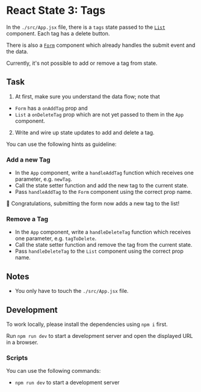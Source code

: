 # React State 3: Tags

In the `./src/App.jsx` file, there is a `tags` state passed to the [`List`](./src/components/List/index.jsx) component. Each tag has a delete button.

There is also a [`Form`](./src/components/Form/index.jsx) component which already handles the submit event and the data.

Currently, it's not possible to add or remove a tag from state.

## Task

1. At first, make sure you understand the data flow; note that

-   `Form` has a `onAddTag` prop and
-   `List` a `onDeleteTag` prop which are not yet passed to them in the `App` component.

2. Write and wire up state updates to add and delete a tag.

You can use the following hints as guideline:

### Add a new Tag

-   In the `App` component, write a `handleAddTag` function which receives one parameter, e.g. `newTag`.
-   Call the state setter function and add the new tag to the current state.
-   Pass `handleAddTag` to the `Form` component using the correct prop name.

🎉 Congratulations, submitting the form now adds a new tag to the list!

### Remove a Tag

-   In the `App` component, write a `handleDeleteTag` function which receives one parameter, e.g. `tagToDelete`.
-   Call the state setter function and remove the tag from the current state.
-   Pass `handleDeleteTag` to the `List` component using the correct prop name.

## Notes

-   You only have to touch the `./src/App.jsx` file.

## Development

To work locally, please install the dependencies using `npm i` first.

Run `npm run dev` to start a development server and open the displayed URL in a browser.

### Scripts

You can use the following commands:

-   `npm run dev` to start a development server
